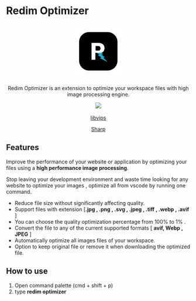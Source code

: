 # Redim Optimizer

<div align="center">
    <img src="/Redim_logo.png"  >
</div>

<p style="text-align:center">
    Redim Optimizer is an extension to optimize your workspace files with high image processing engine.
</p>

<p style="text-align:center">
<img src="https://img.shields.io/badge/powered%20by-libvips-blue">
</p>
<div align="center"> 

[libvips](https://github.com/libvips/libvips) 

[Sharp](https://github.com/lovell/sharp) 

</div>



## Features
Improve the performance of your website or application by optimizing your files using a **high performance image processing**.

Stop leaving your development environment and waste time looking for any website to optimize your images ,  optimize all from vscode by running one command.

-  Reduce file size without significantly affecting quality.
- Support files with extension [**.jpg , .png , .svg , .jpeg , .tiff , .webp , .avif** ]
- You can choose the  quality optimization percentage from 100% to 1% .
- Convert the file  to any of the  current supported formats [ **avif, Webp , JPEG** ]
- Automatically optimize all images files of your workspace.
- Option to keep original file or remove it when downloading the optimized file.



## How to use

1. Open command palette (cmd + shift + p)
2. type **redim optimizer**




